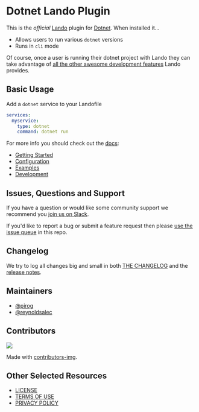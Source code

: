 # Dotnet Lando Plugin

This is the _official_ [Lando](https://lando.dev) plugin for [Dotnet](https://dotnet.microsoft.com/). When installed it...

* Allows users to run various `dotnet` versions
* Runs in `cli` mode

Of course, once a user is running their dotnet project with Lando they can take advantage of [all the other awesome development features](https://docs.lando.dev) Lando provides.

## Basic Usage

Add a `dotnet` service to your Landofile

```yaml
services:
  myservice:
    type: dotnet
    command: dotnet run
```

For more info you should check out the [docs](https://docs.lando.dev/dotnet):

* [Getting Started](https://docs.lando.dev/dotnet/)
* [Configuration](https://docs.lando.dev/dotnet/config.html)
* [Examples](https://github.com/lando/dotnet/tree/main/examples)
* [Development](https://docs.lando.dev/dotnet/development.html)

## Issues, Questions and Support

If you have a question or would like some community support we recommend you [join us on Slack](https://launchpass.com/devwithlando).

If you'd like to report a bug or submit a feature request then please [use the issue queue](https://github.com/lando/dotnet/issues/new/choose) in this repo.

## Changelog

We try to log all changes big and small in both [THE CHANGELOG](https://github.com/lando/dotnet/blob/main/CHANGELOG.md) and the [release notes](https://github.com/lando/dotnet/releases).

## Maintainers

* [@pirog](https://github.com/pirog)
* [@reynoldsalec](https://github.com/reynoldsalec)

## Contributors

<a href="https://github.com/lando/dotnet/graphs/contributors">
  <img src="https://contrib.rocks/image?repo=lando/dotnet" />
</a>

Made with [contributors-img](https://contrib.rocks).

## Other Selected Resources

* [LICENSE](/LICENSE)
* [TERMS OF USE](https://docs.lando.dev/terms)
* [PRIVACY POLICY](https://docs.lando.dev/privacy)

